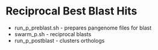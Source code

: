 # Reciprocal Best Blast Hits

* run_p_preblast.sh - prepares pangenome files for blast
* swarm_p.sh - reciprocal blasts
* run_p_postblast - clusters orthologs
